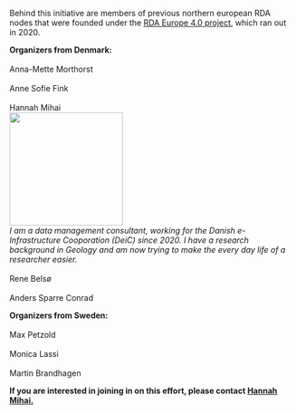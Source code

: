 Behind this initiative are members of previous northern european RDA nodes that were founded under the [RDA Europe 4.0 project](https://grants.rd-alliance.org/), which ran out in 2020.

**Organizers from Denmark:**<br/>
<br/>Anna-Mette Morthorst<br/>
<br/>Anne Sofie Fink<br/>
<br/>Hannah Mihai<br/>
<img src="https://user-images.githubusercontent.com/74252404/119500789-77daab80-bd68-11eb-82a9-cda708824d6c.jpg" width="200" /><br/> 
*I am a data management consultant, working for the Danish e-Infrastructure Cooporation (DeiC) since 2020. I have a research background in Geology and am now trying to make the every day life of a researcher easier.*<br/>
<br/>Rene Belsø<br/>
<br/>Anders Sparre Conrad<br/>

**Organizers from Sweden:**<br/>
<br/>Max Petzold<br/>
<br/>Monica Lassi<br/>
<br/>Martin Brandhagen


**If you are interested in joining in on this effort, please contact [Hannah Mihai.](mailto:Hannah.Mihai@deic.dk)**
